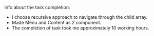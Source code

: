 Info about the task completion:
- I choose recursive approach to navigate through the child array.
- Made Menu and Content as 2 component.
- The completion of task took me approximately 10 working hours.